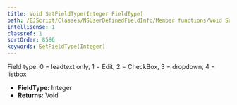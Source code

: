 ```yaml
---
title: Void SetFieldType(Integer FieldType)
path: /EJScript/Classes/NSUserDefinedFieldInfo/Member functions/Void SetFieldType(Integer p_0)
intellisense: 1
classref: 1
sortOrder: 8586
keywords: SetFieldType(Integer)
---
```



Field type: 0 = leadtext only, 1 = Edit, 2 = CheckBox, 3 = dropdown, 4 = listbox



* **FieldType:** Integer
* **Returns:** Void


